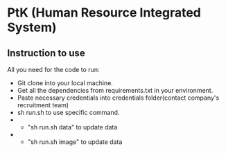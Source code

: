 # PtK (Human Resource Integrated System)
## Instruction to use
All you need for the code to run:
- Git clone into your local machine.
- Get all the dependencies from requirements.txt in your environment.
- Paste necessary credentials into credentials folder(contact company's recruitment team)
- sh run.sh to use specific command.
- - "sh run.sh data" to update data
-  - "sh run.sh image" to update data